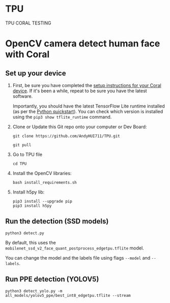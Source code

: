 # TPU
TPU CORAL TESTING
# OpenCV camera detect human face with Coral

## Set up your device

1.  First, be sure you have completed the [setup instructions for your Coral
    device](https://coral.ai/docs/setup/). If it's been a while, repeat to be sure
    you have the latest software.

    Importantly, you should have the latest TensorFlow Lite runtime installed
    (as per the [Python quickstart](
    https://www.tensorflow.org/lite/guide/python)). You can check which version is installed
    using the ```pip3 show tflite_runtime``` command.

2.  Clone or Update this Git repo onto your computer or Dev Board:

    ```
    git clone https://github.com/AndyHUI711/TPU.git
   
    git pull
    ```
3.  Go to TPU file

    ```
    cd TPU
    ```

4.  Install the OpenCV libraries:

    ```
    bash install_requirements.sh
    ```
5. Install h5py lib:
    ```
    pip3 install --upgrade pip
    pip3 install h5py
    ```
    
## Run the detection  (SSD models)

```
python3 detect.py
```

By default, this uses the ```mobilenet_ssd_v2_face_quant_postprocess_edgetpu.tflite``` model.

You can change the model and the labels file using flags ```--model``` and ```--labels```.

## Run PPE detection (YOLOV5)
```
python3 detect_yolo.py -m all_models/yolov5_ppe/best_int8_edgetpu.tflite --stream 
```
